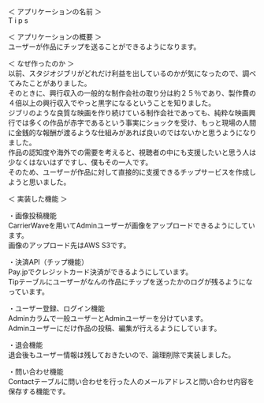 
＜ アプリケーションの名前 ＞<br>
 T i p s


＜ アプリケーションの概要 ＞<br>
ユーザーが作品にチップを送ることができるようになります。


＜ なぜ作ったのか ＞<br>
以前、スタジオジブリがどれだけ利益を出しているのかが気になったので、調べてみたことがありました。<br>
そのときに、興行収入の一般的な制作会社の取り分は約２５％であり、製作費の４倍以上の興行収入でやっと黒字になるということを知りました。<br>
ジブリのような良質な映画を作り続けている制作会社であっても、純粋な映画興行では多くの作品が赤字であるという事実にショックを受け、もっと現場の人間に金銭的な報酬が渡るような仕組みがあれば良いのではないかと思うようになりました。<br>
作品の認知度や海外での需要を考えると、視聴者の中にも支援したいと思う人は少なくはないはずですし、僕もその一人です。<br>
そのため、ユーザーが作品に対して直接的に支援できるチップサービスを作成しようと思いました。


＜ 実装した機能 ＞

・画像投稿機能<br>
CarrierWaveを用いてAdminユーザーが画像をアップロードできるようにしています。<br>
画像のアップロード先はAWS S3です。

・決済API（チップ機能）<br>
Pay.jpでクレジットカード決済ができるようにしています。<br>
Tipテーブルにユーザーがなんの作品にチップを送ったかのログが残るようになっています。

・ユーザー登録、ログイン機能<br>
Adminカラムで一般ユーザーとAdminユーザーを分けています。<br>
Adminユーザーにだけ作品の投稿、編集が行えるようにしています。

・退会機能<br>
退会後もユーザー情報は残しておきたいので、論理削除で実装しました。

・問い合わせ機能<br>
Contactテーブルに問い合わせを行った人のメールアドレスと問い合わせ内容を保存する機能です。


